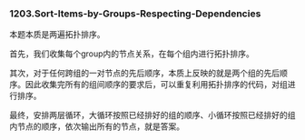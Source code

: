 ### 1203.Sort-Items-by-Groups-Respecting-Dependencies

本题本质是两遍拓扑排序。

首先，我们收集每个group内的节点关系，在每个组内进行拓扑排序。

其次，对于任何跨组的一对节点的先后顺序，本质上反映的就是两个组的先后顺序。因此收集完所有的组间顺序的要求后，可以重复利用拓扑排序的代码，对组进行排序。

最终，安排两层循环，大循环按照已经排好的组的顺序、小循环按照已经排好的组内节点的顺序，依次输出所有的节点，就是答案。
